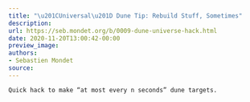 ```yaml
---
title: "\u201CUniversal\u201D Dune Tip: Rebuild Stuff, Sometimes"
description:
url: https://seb.mondet.org/b/0009-dune-universe-hack.html
date: 2020-11-20T13:00:42-00:00
preview_image:
authors:
- Sebastien Mondet
source:
---
```



    Quick hack to make “at most every n seconds” dune targets.
   
